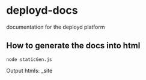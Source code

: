 deployd-docs
============

documentation for the deployd platform



How to generate the docs into html
---------------

    node staticGen.js
    

Output htmls: _site
    
    
